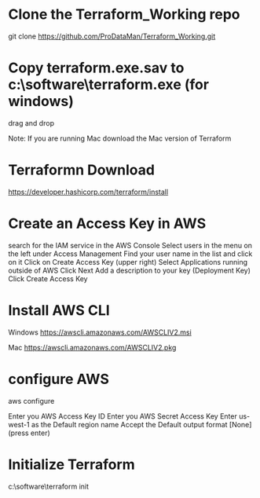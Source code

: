 # Clone the Terraform_Working repo
git clone https://github.com/ProDataMan/Terraform_Working.git

# Copy terraform.exe.sav to c:\software\terraform.exe (for windows)
drag and drop

Note: If you are running Mac download the Mac version of Terraform

# Terraformn Download
https://developer.hashicorp.com/terraform/install

# Create an Access Key in AWS
search for the IAM service in the AWS Console
Select users in the menu on the left under Access Management
Find your user name in the list and click on it
Click on Create Access Key (upper right)
Select Applications running outside of AWS
Click Next
Add a description to your key (Deployment Key)
Click Create Access Key

# Install AWS CLI
Windows
https://awscli.amazonaws.com/AWSCLIV2.msi

Mac
https://awscli.amazonaws.com/AWSCLIV2.pkg

# configure AWS
aws configure

Enter you AWS Access Key ID
Enter you AWS Secret Access Key
Enter us-west-1 as the Default region name
Accept the Default output format [None] (press enter)

# Initialize Terraform
c:\software\terraform init
